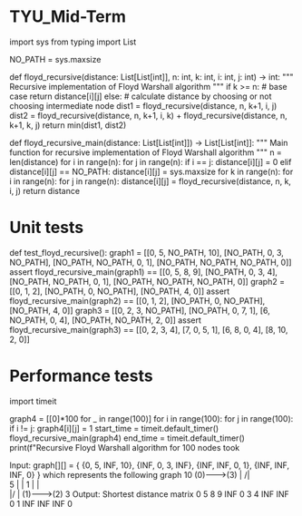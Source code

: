 # TYU_Mid-Term

import sys
from typing import List

NO_PATH = sys.maxsize

def floyd_recursive(distance: List[List[int]], n: int, k: int, i: int, j: int) -> int:
    """
    Recursive implementation of Floyd Warshall algorithm
    """
    if k >= n:  # base case
        return distance[i][j]
    else:
        # calculate distance by choosing or not choosing intermediate node
        dist1 = floyd_recursive(distance, n, k+1, i, j)
        dist2 = floyd_recursive(distance, n, k+1, i, k) + floyd_recursive(distance, n, k+1, k, j)
        return min(dist1, dist2)

def floyd_recursive_main(distance: List[List[int]]) -> List[List[int]]:
    """
    Main function for recursive implementation of Floyd Warshall algorithm
    """
    n = len(distance)
    for i in range(n):
        for j in range(n):
            if i == j:
                distance[i][j] = 0
            elif distance[i][j] == NO_PATH:
                distance[i][j] = sys.maxsize
    for k in range(n):
        for i in range(n):
            for j in range(n):
                distance[i][j] = floyd_recursive(distance, n, k, i, j)
    return distance

# Unit tests
def test_floyd_recursive():
    graph1 = [[0, 5, NO_PATH, 10],
              [NO_PATH, 0, 3, NO_PATH],
              [NO_PATH, NO_PATH, 0, 1],
              [NO_PATH, NO_PATH, NO_PATH, 0]]
    assert floyd_recursive_main(graph1) == [[0, 5, 8, 9],
                                            [NO_PATH, 0, 3, 4],
                                            [NO_PATH, NO_PATH, 0, 1],
                                            [NO_PATH, NO_PATH, NO_PATH, 0]]
    graph2 = [[0, 1, 2],
              [NO_PATH, 0, NO_PATH],
              [NO_PATH, 4, 0]]
    assert floyd_recursive_main(graph2) == [[0, 1, 2],
                                            [NO_PATH, 0, NO_PATH],
                                            [NO_PATH, 4, 0]]
    graph3 = [[0, 2, 3, NO_PATH],
              [NO_PATH, 0, 7, 1],
              [6, NO_PATH, 0, 4],
              [NO_PATH, NO_PATH, 2, 0]]
    assert floyd_recursive_main(graph3) == [[0, 2, 3, 4],
                                            [7, 0, 5, 1],
                                            [6, 8, 0, 4],
                                            [8, 10, 2, 0]]

# Performance tests
import timeit

graph4 = [[0]*100 for _ in range(100)]
for i in range(100):
    for j in range(100):
        if i != j:
            graph4[i][j] = 1
start_time = timeit.default_timer()
floyd_recursive_main(graph4)
end_time = timeit.default_timer()
print(f"Recursive Floyd Warshall algorithm for 100 nodes took

Input:  graph[][] = { {0,   5,  INF, 10},
                               {INF,  0,  3,  INF},
                               {INF, INF, 0,   1},
                               {INF, INF, INF, 0} }
which represents the following graph
             10
      (0)——->(3)
        |              /|\
     5 |               |  1
        |               |  
       \|/             |
      (1)——->(2)
              3 
Output: Shortest distance matrix
    0        5      8       9
 INF       0      3       4
 INF     INF    0       1 
 INF     INF    INF    0
